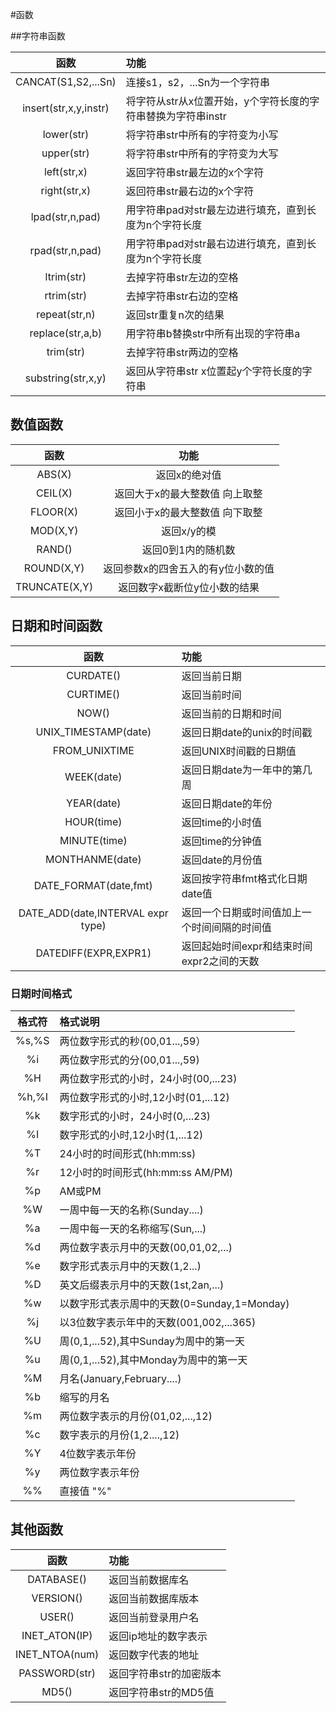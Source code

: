 #函数

##字符串函数

|函数|功能|
|:---:|:---|
|CANCAT(S1,S2,...Sn)|连接s1，s2，...Sn为一个字符串|
|insert(str,x,y,instr)|将字符从str从x位置开始，y个字符长度的字符串替换为字符串instr|
|lower(str)|将字符串str中所有的字符变为小写|
|upper(str)|将字符串str中所有的字符变为大写|
|left(str,x)|返回字符串str最左边的x个字符|
|right(str,x)|返回符串str最右边的x个字符|
|lpad(str,n,pad)|用字符串pad对str最左边进行填充，直到长度为n个字符长度|
|rpad(str,n,pad)|用字符串pad对str最右边进行填充，直到长度为n个字符长度|
|ltrim(str)|去掉字符串str左边的空格|
|rtrim(str)|去掉字符串str右边的空格|
|repeat(str,n)|返回str重复n次的结果|
|replace(str,a,b)|用字符串b替换str中所有出现的字符串a|
|trim(str)|去掉字符串str两边的空格|
|substring(str,x,y)|返回从字符串str x位置起y个字符长度的字符串|

## 数值函数

|函数|功能|
|:---:|:---:|
|ABS(X)|返回x的绝对值|
|CEIL(X)|返回大于x的最大整数值 向上取整|
|FLOOR(X)|返回小于x的最大整数值 向下取整|
|MOD(X,Y)|返回x/y的模|
|RAND()|返回0到1内的随机数|
|ROUND(X,Y)|返回参数x的四舍五入的有y位小数的值|
|TRUNCATE(X,Y)|返回数字x截断位y位小数的结果|


## 日期和时间函数

|函数|功能|
|:---:|:---|
|CURDATE()|返回当前日期|
|CURTIME()|返回当前时间|
|NOW()|返回当前的日期和时间|
|UNIX_TIMESTAMP(date)|返回日期date的unix的时间戳|
|FROM_UNIXTIME|返回UNIX时间戳的日期值|
|WEEK(date)|返回日期date为一年中的第几周|
|YEAR(date)|返回日期date的年份|
|HOUR(time)|返回time的小时值|
|MINUTE(time)|返回time的分钟值|
|MONTHANME(date)|返回date的月份值|
|DATE_FORMAT(date,fmt)|返回按字符串fmt格式化日期date值|
|DATE_ADD(date,INTERVAL expr type)|返回一个日期或时间值加上一个时间间隔的时间值|
|DATEDIFF(EXPR,EXPR1)|返回起始时间expr和结束时间expr2之间的天数|


### 日期时间格式

|格式符|格式说明|
|:---:|:---|
|%s,%S|两位数字形式的秒(00,01...,59）|
|%i|两位数字形式的分(00,01...,59)|
|%H|两位数字形式的小时，24小时(00,...23)|
|%h,%I|两位数字形式的小时,12小时(01,...12)|
|%k|数字形式的小时，24小时(0,...23)|
|%I|数字形式的小时,12小时(1,...12)|
|%T|24小时的时间形式(hh:mm:ss)|
|%r|12小时的时间形式(hh:mm:ss AM/PM)|
|%p|AM或PM|
|%W|一周中每一天的名称(Sunday....)|
|%a|一周中每一天的名称缩写(Sun,...)|
|%d|两位数字表示月中的天数(00,01,02,...)|
|%e|数字形式表示月中的天数(1,2...)|
|%D|英文后缀表示月中的天数(1st,2an,...)|
|%w|以数字形式表示周中的天数(0=Sunday,1=Monday)|
|%j|以3位数字表示年中的天数(001,002,...365)|
|%U|周(0,1,...52),其中Sunday为周中的第一天|
|%u|周(0,1,...52),其中Monday为周中的第一天|
|%M|月名(January,February....)|
|%b|缩写的月名|
|%m|两位数字表示的月份(01,02,...,12)|
|%c|数字表示的月份(1,2....,12)|
|%Y|4位数字表示年份|
|%y|两位数字表示年份|
|%%|直接值 "%"|


##  其他函数
|函数|功能|
|:---:|:---|
|DATABASE()|返回当前数据库名|
|VERSION()|返回当前数据库版本|
|USER()|返回当前登录用户名|
|INET_ATON(IP)|返回ip地址的数字表示|
|INET_NTOA(num)|返回数字代表的地址|
|PASSWORD(str)|返回字符串str的加密版本|
|MD5()|返回字符串str的MD5值|

